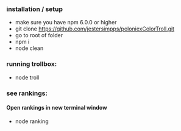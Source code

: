 ### installation / setup

* make sure you have npm 6.0.0 or higher
* git clone https://github.com/jestersimpps/poloniexColorTroll.git
* go to root of folder
* npm i
* node clean

### running trollbox:

* node troll

### see rankings:
#### Open rankings in new terminal window

* node ranking

